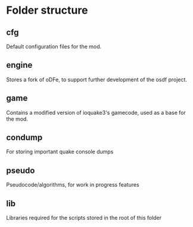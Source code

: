 # Folder structure
## cfg
Default configuration files for the mod.

## engine
Stores a fork of oDFe, to support further development of the osdf project.

## game
Contains a modified version of ioquake3's gamecode, used as a base for the mod.  

## condump
For storing important quake console dumps

## pseudo
Pseudocode/algorithms, for work in progress features

## lib
Libraries required for the scripts stored in the root of this folder
